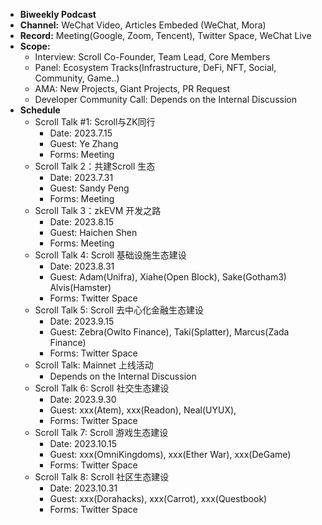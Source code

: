 - **Biweekly Podcast**
- **Channel:** WeChat Video, Articles Embeded (WeChat, Mora)
- **Record:** Meeting(Google, Zoom, Tencent), Twitter Space, WeChat Live 
- **Scope:**
	- Interview: Scroll Co-Founder, Team Lead, Core Members 
	- Panel: Ecosystem Tracks(Infrastructure, DeFi, NFT, Social, Community, Game..)
	- AMA: New Projects, Giant Projects, PR Request
	- Developer Community Call: Depends on the Internal Discussion
- **Schedule**
	- Scroll Talk #1: Scroll与ZK同行
		- Date: 2023.7.15
		- Guest: Ye Zhang
		- Forms: Meeting
	- Scroll Talk 2：共建Scroll 生态
		- Date: 2023.7.31
		- Guest: Sandy Peng
		- Forms: Meeting
	- Scroll Talk 3：zkEVM 开发之路
		- Date: 2023.8.15
		- Guest: Haichen Shen
		- Forms: Meeting
	- Scroll Talk 4: Scroll 基础设施生态建设
		- Date: 2023.8.31
		- Guest: Adam(Unifra), Xiahe(Open Block), Sake(Gotham3) Alvis(Hamster)
		- Forms: Twitter Space
	- Scroll Talk 5: Scroll 去中心化金融生态建设
		- Date: 2023.9.15
		- Guest: Zebra(Owlto Finance), Taki(Splatter), Marcus(Zada Finance)
		- Forms: Twitter Space
	- Scroll Talk: Mainnet 上线活动
		- Depends on the Internal Discussion
	- Scroll Talk 6: Scroll 社交生态建设
		- Date: 2023.9.30
		- Guest: xxx(Atem), xxx(Readon), Neal(UYUX), 
		- Forms: Twitter Space
	- Scroll Talk 7: Scroll 游戏生态建设
		- Date: 2023.10.15
		- Guest: xxx(OmniKingdoms), xxx(Ether War), xxx(DeGame) 
		- Forms: Twitter Space
	-  Scroll Talk 8: Scroll 社区生态建设
		- Date: 2023.10.31
		- Guest: xxx(Dorahacks), xxx(Carrot), xxx(Questbook) 
		- Forms: Twitter Space


